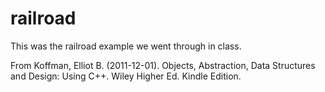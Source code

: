 # railroad
This was the railroad example we went through in class.

From Koffman, Elliot B. (2011-12-01). Objects, Abstraction, Data Structures and Design: Using C++. Wiley Higher Ed. Kindle Edition.
